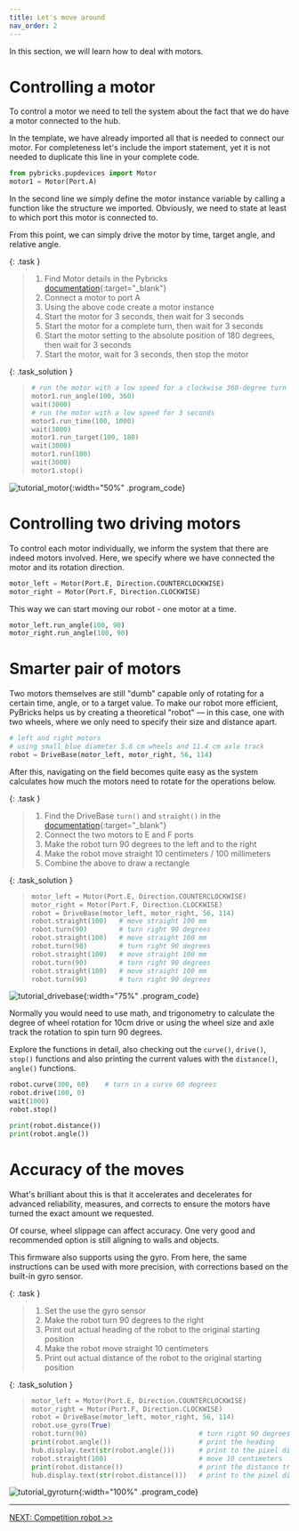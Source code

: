 ```yaml
---
title: Let's move around
nav_order: 2
---
```


In this section, we will learn how to deal with motors.

# Controlling a motor

To control a motor we need to tell the system about the fact that we do have a motor connected to the hub.

In the template, we have already imported all that is needed to connect our motor. For completeness let's include the import statement, yet it is not needed to duplicate this line in your complete code.

```python
from pybricks.pupdevices import Motor
motor1 = Motor(Port.A)
```

In the second line we simply define the motor instance variable by calling a function like the structure we imported. Obviously, we need to state at least to which port this motor is connected to.

From this point, we can simply drive the motor by time, target angle, and relative angle.

{: .task }
> 1. Find Motor details in the Pybricks [documentation](https://docs.pybricks.com/en/latest/pupdevices/motor.html){:target="_blank"}
> 2. Connect a motor to port A
> 3. Using the above code create a motor instance
> 4. Start the motor for 3 seconds, then wait for 3 seconds
> 5. Start the motor for a complete turn, then wait for 3 seconds
> 6. Start the motor setting to the absolute position of 180 degrees, then wait for 3 seconds
> 7. Start the motor, wait for 3 seconds, then stop the motor

{: .task_solution }
> ```python
> # run the motor with a low speed for a clockwise 360-degree turn
> motor1.run_angle(100, 360)
> wait(3000)
> # run the motor with a low speed for 3 seconds
> motor1.run_time(100, 1000)
> wait(3000)
> motor1.run_target(100, 180)
> wait(3000)
> motor1.run(100)
> wait(3000)
> motor1.stop()
> ```

![tutorial_motor](assets/tutorial_motor.svg){:width="50%" .program_code}

# Controlling two driving motors

To control each motor individually, we inform the system that there are indeed motors involved. Here, we specify where we have connected the motor and its rotation direction.

```python
motor_left = Motor(Port.E, Direction.COUNTERCLOCKWISE)
motor_right = Motor(Port.F, Direction.CLOCKWISE)
```

This way we can start moving our robot - one motor at a time.

```python
motor_left.run_angle(100, 90)
motor_right.run_angle(100, 90)
```

# Smarter pair of motors

Two motors themselves are still "dumb" capable only of rotating for a certain time, angle, or to a target value. To make our robot more efficient, PyBricks helps us by creating a theoretical "robot" — in this case, one with two wheels, where we only need to specify their size and distance apart.

```python
# left and right motors
# using small blue diameter 5.6 cm wheels and 11.4 cm axle track
robot = DriveBase(motor_left, motor_right, 56, 114)
```

After this, navigating on the field becomes quite easy as the system calculates how much the motors need to rotate for the operations below.

{: .task }
> 1. Find the DriveBase `turn()` and `straight()` in the [documentation](https://docs.pybricks.com/en/latest/robotics.html){:target="_blank"}
> 2. Connect the two motors to E and F ports
> 3. Make the robot turn 90 degrees to the left and to the right
> 4. Make the robot move straight 10 centimeters / 100 millimeters
> 5. Combine the above to draw a rectangle

{: .task_solution }
> ```python
> motor_left = Motor(Port.E, Direction.COUNTERCLOCKWISE)
> motor_right = Motor(Port.F, Direction.CLOCKWISE)
> robot = DriveBase(motor_left, motor_right, 56, 114)
> robot.straight(100)   # move straight 100 mm
> robot.turn(90)        # turn right 90 degrees
> robot.straight(100)   # move straight 100 mm
> robot.turn(90)        # turn right 90 degrees
> robot.straight(100)   # move straight 100 mm
> robot.turn(90)        # turn right 90 degrees
> robot.straight(100)   # move straight 100 mm
> robot.turn(90)        # turn right 90 degrees
> ```

![tutorial_drivebase](assets/tutorial_drivebase.svg){:width="75%" .program_code}


Normally you would need to use math, and trigonometry to calculate the degree of wheel rotation for 10cm drive or using the wheel size and axle track the rotation to spin turn 90 degrees.

Explore the functions in detail, also checking out the `curve()`, `drive()`, `stop()` functions and also printing the current values with the `distance()`, `angle()` functions.

```python
robot.curve(300, 60)    # turn in a curve 60 degrees
robot.drive(100, 0)
wait(1000)
robot.stop()

print(robot.distance())
print(robot.angle())
```

# Accuracy of the moves

What's brilliant about this is that it accelerates and decelerates for advanced reliability, measures, and corrects to ensure the motors have turned the exact amount we requested.

Of course, wheel slippage can affect accuracy. One very good and recommended option is still aligning to walls and objects.

This firmware also supports using the gyro. From here, the same instructions can be used with more precision, with corrections based on the built-in gyro sensor.

{: .task }
> 1. Set the use the gyro sensor
> 2. Make the robot turn 90 degrees to the right
> 3. Print out actual heading of the robot to the original starting position
> 4. Make the robot move straight 10 centimeters
> 5. Print out actual distance of the robot to the original starting position

{: .task_solution }
> ```python
> motor_left = Motor(Port.E, Direction.COUNTERCLOCKWISE)
> motor_right = Motor(Port.F, Direction.CLOCKWISE)
> robot = DriveBase(motor_left, motor_right, 56, 114)
> robot.use_gyro(True)
> robot.turn(90)                            # turn right 90 degrees
> print(robot.angle())                      # print the heading
> hub.display.text(str(robot.angle()))      # print to the pixel display
> robot.straight(100)                       # move 10 centimeters
> print(robot.distance())                   # print the distance travelled
> hub.display.text(str(robot.distance()))   # print to the pixel display
> ```

![tutorial_gyroturn](assets/tutorial_gyroturn.svg){:width="100%" .program_code}


---
[NEXT: Competition robot >>](3_competition.md)
